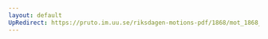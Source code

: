 ```yaml
---
layout: default
UpRedirect: https://pruto.im.uu.se/riksdagen-motions-pdf/1868/mot_1868__ak__211/mot_1868__ak__211-001.pdf
---
```

